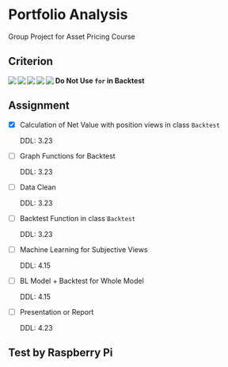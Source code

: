 

# Portfolio Analysis

 Group Project for Asset Pricing Course



## Criterion

<img src='https://img.shields.io/badge/R-v4.0.4-blue.svg?style=flat' align='left' >

<img src='https://img.shields.io/badge/python-v3.7-blue.svg?style=flat' align='left' >

<img src='https://img.shields.io/badge/pandas-v1.2.3-green.svg?style=flat' align='left' >

<img src='https://img.shields.io/badge/numpy-v1.20.1-green.svg?style=flat' align='left' >

<img src='https://img.shields.io/badge/matplotlib-v3.3.4-green.svg?style=flat' align='left' >

**Do Not Use `for` in Backtest**



## Assignment

- [x] Calculation of Net Value with position views in class `Backtest`

  DDL: 3.23

- [ ] Graph Functions for Backtest

  DDL: 3.23

- [ ] Data Clean

  DDL: 3.23

- [ ] Backtest Function in class `Backtest`

  DDL: 3.23

- [ ] Machine Learning for Subjective Views

  DDL: 4.15

- [ ] BL Model + Backtest for Whole Model

  DDL: 4.15

- [ ] Presentation or Report

  DDL: 4.23

## Test by Raspberry Pi
